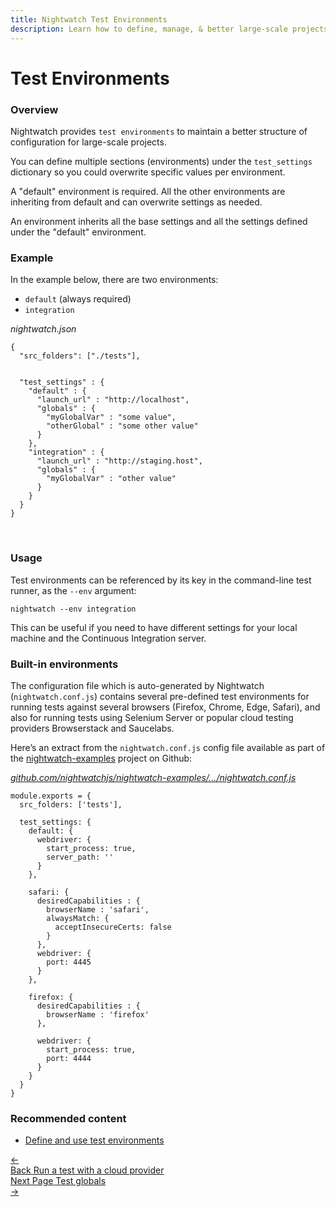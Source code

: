 ```yaml
---
title: Nightwatch Test Environments 
description: Learn how to define, manage, & better large-scale projects with multiple test environments in Nightwatch.
---
```


<div class="page-header"><h1>Test Environments</h1></div>

### Overview

Nightwatch provides `test environments` to maintain a better structure of configuration for large-scale projects.

You can define multiple sections (environments) under the `test_settings` dictionary so you could overwrite specific values per environment.

<p class="alert alert-info">A "default" environment is required. All the other environments are inheriting from default and can overwrite settings as needed.</p>

An environment inherits all the base settings and all the settings defined under the "default" environment.

### Example

In the example below, there are two environments: 
- `default` (always required)
- `integration`

<div class="sample-test">
<i>nightwatch.json</i><pre data-language="javascript"><code class="language-javascript">{
  "src_folders": ["./tests"],
  <br>
  "test_settings" : {
    "default" : {
      "launch_url" : "http://localhost",
      "globals" : {
        "myGlobalVar" : "some value",
        "otherGlobal" : "some other value"
      }
    },
    "integration" : {
      "launch_url" : "http://staging.host",
      "globals" : {
        "myGlobalVar" : "other value"
      }
    }
  }
}</code></pre></div>

<br>

### Usage
Test environments can be referenced by its key in the command-line test runner, as the  <code>--env</code> argument:

<pre><code class="language-bash">nightwatch --env integration</code></pre>

This can be useful if you need to have different settings for your local machine and the Continuous Integration server.

### Built-in environments
The configuration file which is auto-generated by Nightwatch (`nightwatch.conf.js`) contains several pre-defined test environments for running tests against several browsers (Firefox, Chrome, Edge, Safari), and also for running tests using Selenium Server or popular cloud testing providers Browserstack and Saucelabs.

Here’s an extract from the `nightwatch.conf.js` config file available as part of the <a href="https://github.com/nightwatchjs/nightwatch-examples/">nightwatch-examples</a> project on Github:

<div class="sample-test"><a href="https://github.com/nightwatchjs/nightwatch-examples/blob/main/nightwatch.conf.js"><i>github.com/nightwatchjs/nightwatch-examples/.../nightwatch.conf.js</i></a>

<pre class="line-numbers language-javascript"><code class="language-javascript">module.exports = {
  src_folders: ['tests'],

  test_settings: {
    default: {
      webdriver: {
        start_process: true,
        server_path: ''
      }
    },

    safari: {
      desiredCapabilities : {
        browserName : 'safari',
        alwaysMatch: {
          acceptInsecureCerts: false
        }
      },
      webdriver: {
        port: 4445
      }
    },
    
    firefox: {
      desiredCapabilities : {
        browserName : 'firefox'
      },
      
      webdriver: {
        start_process: true,
        port: 4444
      }
    }
  }
}</code></pre></div>

### Recommended content
 - [Define and use test environments](/guide/configuration/define-test-environments.html)

 <div class="doc-pagination pt-40">
  <div class="previous">
    <a href="/guide/quickstarts/create-and-run-a-test-with-cloud-providers.html">
      <span>←</span>
        <div class="d-flex flex-column">
          <span class="smallT">Back</span>
          <span class="bigT">Run a test with a cloud provider</span>
        </div>
    </a>
  </div>
  <div class="next">
    <a href="/guide/concepts/test-globals.html">
        <div class="d-flex flex-column">
          <span class="smallT">Next Page</span>
          <span class="bigT">Test globals</span>
        </div>
        <span>→</span>
    </a>
  </div>
</div>

